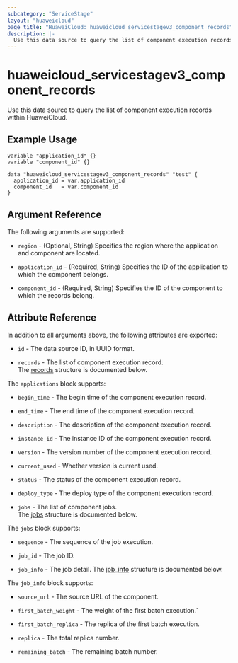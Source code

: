 ```yaml
---
subcategory: "ServiceStage"
layout: "huaweicloud"
page_title: "HuaweiCloud: huaweicloud_servicestagev3_component_records"
description: |-
  Use this data source to query the list of component execution records within HuaweiCloud.
---
```


# huaweicloud_servicestagev3_component_records

Use this data source to query the list of component execution records within HuaweiCloud.

## Example Usage

```hcl
variable "application_id" {}
variable "component_id" {}

data "huaweicloud_servicestagev3_component_records" "test" {
  application_id = var.application_id
  component_id   = var.component_id
}
```

## Argument Reference

The following arguments are supported:

* `region` - (Optional, String) Specifies the region where the application and component are located.

* `application_id` - (Required, String) Specifies the ID of the application to which the component belongs.

* `component_id` - (Required, String) Specifies the ID of the component to which the records belong.

## Attribute Reference

In addition to all arguments above, the following attributes are exported:

* `id` - The data source ID, in UUID format.

* `records` - The list of component execution record.  
  The [records](#servicestage_v3_component_records) structure is documented below.

<a name="servicestage_v3_component_records"></a>
The `applications` block supports:

* `begin_time` - The begin time of the component execution record.

* `end_time` - The end time of the component execution record.

* `description` - The description of the component execution record.

* `instance_id` - The instance ID of the component execution record.

* `version` - The version number of the component execution record.

* `current_used` - Whether version is current used.

* `status` - The status of the component execution record.

* `deploy_type` - The deploy type of the component execution record.

* `jobs` - The list of component jobs.  
  The [jobs](#servicestage_v3_component_record_jobs) structure is documented below.

<a name="servicestage_v3_component_record_jobs"></a>
The `jobs` block supports:

* `sequence` - The sequence of the job execution.

* `job_id` - The job ID.

* `job_info` - The job detail.
  The [job_info](#servicestage_v3_component_record_job_info) structure is documented below.

<a name="servicestage_v3_component_record_job_info"></a>
The `job_info` block supports:

* `source_url` - The source URL of the component.

* `first_batch_weight` - The weight of the first batch execution.`

* `first_batch_replica` - The replica of the first batch execution.

* `replica` - The total replica number.

* `remaining_batch` - The remaining batch number.
